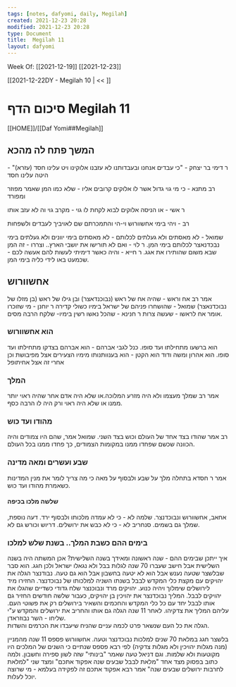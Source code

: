 ```yaml
---
tags: [notes, dafyomi, daily, Megilah] 
created: 2021-12-23 20:28
modified: 2021-12-23 20:28
type: Document
title:  Megilah 11
layout: dafyomi
---
```

Week Of: [[2021-12-19]]
[[2021-12-23]]

[[2021-12-22DY - Megilah 10 | << ]] 

# סיכום הדף  Megilah 11

[[HOME]]/[[Daf Yomi##Megilah]]

## המשך פתח לה מהכא

ר דימי בר יצחק - "כי עבדים אנחנו ובעבדותנו לא עזבנו אלוקינו ויט עלינו חסד (עזרא)" - היטה עלינו חסד 



רב מתנא - כי מי גוי גדול אשר לו אלוקים קרובים אליו - שלא כמו המן שאמר מפוזר ומפורד

ר אשי - או הניסה אלוקים לבוא לקחת לו גוי - מקרב גוי וה לא עזב אותו

רב - ויהי בימי אחשוורוש וי-הי והתמכרתם שם לאויביך לעבדים ולשפחות

שמואל - לא מאסתים ולא געלתים לכלותם - לא מאסתים בימי יוונים ולא געלתים בימי נבכדנאצר לכלותם בימי המן.
ר לוי - ואם לא תורישו את יושבי הארץ.. וצררו - זה המן שבא משום שהותירו את אגג.
ר חייא - והיה כאשר דימיתי לעשות להם אעשה לכם - שכמעט באו לידי כליה בימי המן.

## אחשוורוש
אמר רב אח וראש - שהיה אח של ראש (נבוכנדאצר) ובן גילו של ראש (בן מזלו של נבוכדנאצר)
שמואל - שהושחרו פניהם של ישראל בימיו כשולי קדירה
ר יוחנן - מי שזוכרו אומר אח לראשו - שעשה צרות
ר חנינא - שהכל נאשו רשין בימיו- שלקח הרבה מסים.

### הוא אחשוורוש
הוא ברשעו מתחילתו ועד סופו.
כנל לגבי אברהם - הוא אברהם בצדקו מתחילתו ועד סופו.
הוא אהרון ומשה 
ודוד הוא הקטן - הוא בענוותנותו מימיו הצעירים אצל מפיבושת וכן אחרי זה אצל אחיתופל
### המלך
אמר רב שמלך מעצמו ולא היה מזרע המלוכה.או שלא היה אדם אחר שהיה ראוי יותר ממנו או שלא היה ראוי ורק היה לו הרבה כסף.
### מהודו ועד כוש
רב אמר שהודו בצד אחד של העולם וכוש בצד השני.
שמואל אמר, שהם היו צמודים והיה הכוונה שכשם שפחדו ממנו במקומות הצמודים, כך פחדו ממנו בכל העולם.
### שבע ועשרים ומאה מדינה
אמר ר חסדא בתחלה מלך על שבע ולבסוף על מאה כי מה צריך לומר את מנין המדינות כשאמרת מהודו ועד כוש.
#### שלשה מלכו בכיפה
אחאב, אחשוורוש ונבוכדנצר.
שלמה לא - כי לא עמדה מלכותו ולבסוף ירד. דעה נוספת, שמלך גם בשמים. 
סנחריב לא - כי לא כבש את ירושלים.
דריוש וכורש גם לא.
### בימים ההם כשבת המלך.. בשנת שלש למלכו
איך ייתכן שבימים ההם - שנה ראשונה ומאידך בשנה השלישית? 
אכן המשתה היה בשנה השלישית אבל חישב שעברו 70 שנה לגלות בבל ולא נגאלו ישראל ולכן חגג. הוא סבר שבלשצר שטעה נענש אבל הוא לא יטעה בחשבון אבל הוא גם טעה.
נבודנצר הגלה את יהויקים עם מקצת כלי המקדש לבבל בשנתו השניה למלכותו של נבוכדנצר. החזירו מיד לירושלים שימלוך ויהיה כנוע. 
יהויקים מרד ונבוכנצר שלח גדודי כשדיים שהגלו את יהויקים לבבל.
המליך נבוכדנצר את יהויכין בן יהויקים, כעבור שלשה חודשים החזיר גם אותו לבבל יחד עם כל כלי המקדש והחכמים והשאיר בירושלים רק את פשוטי העם.
עליהם המליך את צדקיהו.
לאחר 11 שנה הגלה גם אותו והחריב את ירושלים והמקדש ע"י שליחו - השר נבוזראדן.  
הגלה את כל העם שנשאר פרט לכמה עניים שהניח שיעבדו את הכרמים והשדות.

בלשצר חגג במלאת 70 שנים למלכות נבוכדנצר  וטעה.
אחשוורוש פספס 11 שנה מהמניין (מנה מגלות יהויכין ולא מגלות צדקיה) 
לפי רבא פספס שנתיים כי השנים של המלכים היו מקוטעות ולא שלמות. וגם דניאל טעה שאמר "בינותי" שזה לשון ספירה וחשבון. 
ולמה כתוב בפסוק מצד אחד "מלאת לבבל שבעים שנה אפקוד אתכם" ומצד שני "למלאת לחרבות ירושלים שבעים שנה" 
אמר רבא אפקוד אתכם זה לפקידה בעלמא - מי שרוצה יוכל לעלות.